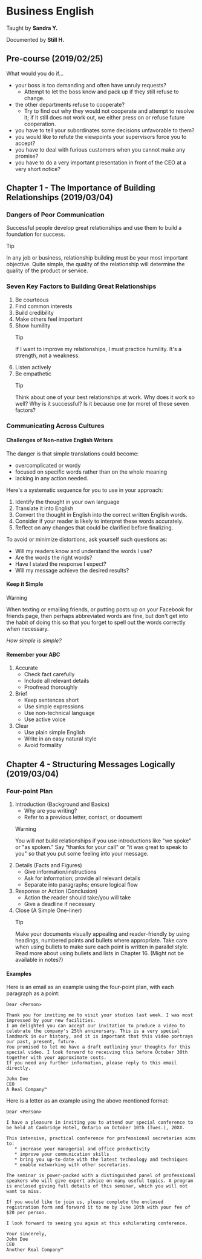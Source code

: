 # Business English

Taught by **Sandra Y.**

Documented by **Still H.**

## Pre-course (2019/02/25)

What would you do if...

* your boss is too demanding and often have unruly requests?
  * Attempt to let the boss know and pack up if they still refuse to change.
* the other departments refuse to cooperate?
  * Try to find out why they would not cooperate and attempt to resolve it; if it still does not work out, we either press on or refuse future cooperation.
* you have to tell your subordinates some decisions unfavorable to them?
* you would like to refute the viewpoints your supervisors force you to accept?
* you have to deal with furious customers when you cannot make any promise?
* you have to do a very important presentation in front of the CEO at a very short notice?

## Chapter 1 - The Importance of Building Relationships (2019/03/04)

### Dangers of Poor Communication

Successful people develop great relationships and use them to build a foundation for success.

> [!TIP]
> In any job or business, relationship building must be your most important objective.
> Quite simple, the quality of the relationship will determine the quality of the product or service.

### Seven Key Factors to Building Great Relationships

1. Be courteous
2. Find common interests
3. Build credibility
4. Make others feel important
5. Show humility
    > [!TIP]
    > If I want to improve my relationships, I must practice humility.
    > It's a strength, not a weakness.
6. Listen actively
7. Be empathetic
   > [!TIP]
   > Think about one of your best relationships at work.
   > Why does it work so well? Why is it successful? Is it because one (or more) of these seven factors?

### Communicating Across Cultures

#### Challenges of Non-native English Writers

The danger is that simple translations could become:

* overcomplicated or wordy
* focused on specific words rather than on the whole meaning
* lacking in any action needed.

Here's a systematic sequence for you to use in your approach:

1. Identify the thought in your own language
2. Translate it into English
3. Convert the thought in English into the correct written English words.
4. Consider if your reader is likely to interpret these words accurately.
5. Reflect on any changes that could be clarified before finalizing.

To avoid or minimize distortions, ask yourself such questions as:

* Will my readers know and understand the words I use?
* Are the words the right words?
* Have I stated the response I expect?
* Will my message achieve the desired results?

#### Keep it Simple

> [!WARNING]
> When texting or emailing friends, or putting posts up on your Facebook
> for friends page, then perhaps abbreviated words are fine, but don't 
> get into the habit of doing this so that you forget to spell out the
> words correctly when necessary.

*How simple is simple?*

#### Remember your ABC

1. Accurate
   * Check fact carefully
   * Include all relevant details
   * Proofread thoroughly
2. Brief
   * Keep sentences short
   * Use simple expressions
   * Use non-technical language
   * Use active voice
3. Clear
   * Use plain simple English
   * Write in an easy natural style
   * Avoid formality

## Chapter 4 - Structuring Messages Logically (2019/03/04)

### Four-point Plan

1. Introduction (Background and Basics)
   * Why are you writing?
   * Refer to a previous letter, contact, or document
   > [!WARNING]
   > You will *not* build relationships if you use introductions like "we spoke" or "as spoken."
   > Say "thanks for your call" or "it was great to speak to you" so that you put some feeling into your message.
2. Details (Facts and Figures)
   * Give information/instructions
   * Ask for information; provide all relevant details
   * Separate into paragraphs; ensure logical flow
3. Response or Action (Conclusion)
   * Action the reader should take/you will take
   * Give a deadline if necessary
4. Close (A Simple One-liner)
   > [!TIP]
   > Make your documents visually appealing and reader-friendly by using headings, numbered points and bullets where appropriate. 
   > Take care when using bullets to make sure each point is written in parallel style.
   > Read more about using bullets and lists in Chapter 16. (Might not be available in notes?)

#### Examples

Here is an email as an example using the four-point plan, with each paragraph as a point:

```
Dear <Person>

Thank you for inviting me to visit your studios last week. I was most impressed by your new facilities.
I am delighted you can accept our invitation to produce a video to celebrate the company's 25th anniversary. This is a very special landmark in our history, and it is important that this video portrays our past, present, future.
You promised to let me have a draft outlining your thoughts for this special video. I look forward to receiving this before October 30th together with your approximate costs.
If you need any further information, please reply to this email directly.

John Doe
CEO
A Real Company™
```

Here is a letter as an example using the above mentioned format:

```
Dear <Person>

I have a pleasure in inviting you to attend our special conference to be held at Cambridge Hotel, Ontario on October 10th (Tues.), 20XX.

This intensive, practical conference for professional secretaries aims to:
   * increase your managerial and office productivity
   * improve your communication skills
   * bring you up-to-date with the latest technology and techniques
   * enable networking with other secretaries.

The seminar is power-packed with a distinguished panel of professional speakers who will give expert advice on many useful topics. A program is enclosed giving full details of this seminar, which you will not want to miss.

If you would like to join us, please complete the enclosed registration form and forward it to me by June 10th with your fee of $20 per person.

I look forward to seeing you again at this exhilarating conference.

Your sincerely,
John Doe
CEO
Another Real Company™
```